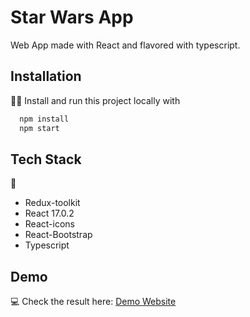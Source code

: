 # Star Wars App

Web App made with React and flavored with typescript.

## Installation

🐱‍💻 Install and run this project locally with

```bash
  npm install
  npm start
```

## Tech Stack

🤖

- Redux-toolkit
- React 17.0.2
- React-icons
- React-Bootstrap
- Typescript

## Demo

💻 Check the result here:
[Demo Website](https://starwars-brick.netlify.app/)
